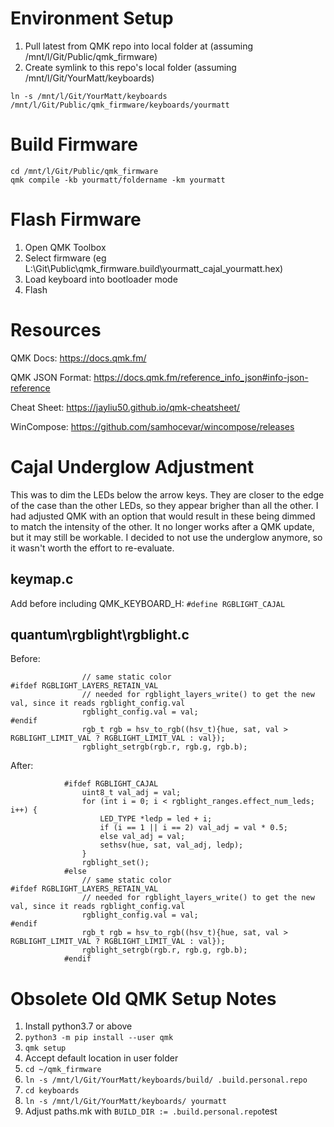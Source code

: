 # Environment Setup

1. Pull latest from QMK repo into local folder at (assuming /mnt/l/Git/Public/qmk_firmware)
2. Create symlink to this repo's local folder (assuming /mnt/l/Git/YourMatt/keyboards)

```
ln -s /mnt/l/Git/YourMatt/keyboards /mnt/l/Git/Public/qmk_firmware/keyboards/yourmatt
```


# Build Firmware

```
cd /mnt/l/Git/Public/qmk_firmware
qmk compile -kb yourmatt/foldername -km yourmatt
```


# Flash Firmware

1. Open QMK Toolbox
2. Select firmware (eg L:\Git\Public\qmk_firmware\.build\yourmatt_cajal_yourmatt.hex)
3. Load keyboard into bootloader mode
4. Flash


# Resources

QMK Docs:
    https://docs.qmk.fm/

QMK JSON Format:
    https://docs.qmk.fm/reference_info_json#info-json-reference

Cheat Sheet:
    https://jayliu50.github.io/qmk-cheatsheet/

WinCompose:
    https://github.com/samhocevar/wincompose/releases


# Cajal Underglow Adjustment
This was to dim the LEDs below the arrow keys. They are closer to the edge of the case than the other LEDs, so they
appear brigher than all the other. I had adjusted QMK with an option that would result in these being dimmed to match
the intensity of the other. It no longer works after a QMK update, but it may still be workable. I decided to not use
the underglow anymore, so it wasn't worth the effort to re-evaluate.

## keymap.c
Add before including QMK_KEYBOARD_H:
`#define RGBLIGHT_CAJAL`

## quantum\rgblight\rgblight.c

Before:
```
                // same static color
#ifdef RGBLIGHT_LAYERS_RETAIN_VAL
                // needed for rgblight_layers_write() to get the new val, since it reads rgblight_config.val
                rgblight_config.val = val;
#endif
                rgb_t rgb = hsv_to_rgb((hsv_t){hue, sat, val > RGBLIGHT_LIMIT_VAL ? RGBLIGHT_LIMIT_VAL : val});
                rgblight_setrgb(rgb.r, rgb.g, rgb.b);
```

After:
```
            #ifdef RGBLIGHT_CAJAL
                uint8_t val_adj = val;
                for (int i = 0; i < rgblight_ranges.effect_num_leds; i++) {
                    LED_TYPE *ledp = led + i;
                    if (i == 1 || i == 2) val_adj = val * 0.5;
                    else val_adj = val;
                    sethsv(hue, sat, val_adj, ledp);
                }
                rgblight_set();
            #else
                // same static color
#ifdef RGBLIGHT_LAYERS_RETAIN_VAL
                // needed for rgblight_layers_write() to get the new val, since it reads rgblight_config.val
                rgblight_config.val = val;
#endif
                rgb_t rgb = hsv_to_rgb((hsv_t){hue, sat, val > RGBLIGHT_LIMIT_VAL ? RGBLIGHT_LIMIT_VAL : val});
                rgblight_setrgb(rgb.r, rgb.g, rgb.b);
            #endif
```


# Obsolete Old QMK Setup Notes

1. Install python3.7 or above
2. `python3 -m pip install --user qmk`
3. `qmk setup`
4. Accept default location in user folder
5. `cd ~/qmk_firmware`
6. `ln -s /mnt/l/Git/YourMatt/keyboards/build/ .build.personal.repo`
7. `cd keyboards`
8. `ln -s /mnt/l/Git/YourMatt/keyboards/ yourmatt`
9. Adjust paths.mk with `BUILD_DIR := .build.personal.repo`test